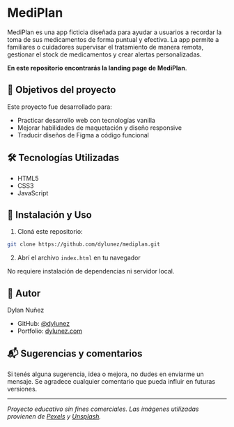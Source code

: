 # MediPlan

MediPlan es una app ficticia diseñada para ayudar a usuarios a recordar la toma de sus medicamentos de forma puntual y efectiva. La app permite a familiares o cuidadores supervisar el tratamiento de manera remota, gestionar el stock de medicamentos y crear alertas personalizadas.

**En este repositorio encontrarás la landing page de MediPlan**.

## 🎯 Objetivos del proyecto

Este proyecto fue desarrollado para:
- Practicar desarrollo web con tecnologías vanilla
- Mejorar habilidades de maquetación y diseño responsive
- Traducir diseños de Figma a código funcional

## 🛠️ Tecnologías Utilizadas

- HTML5
- CSS3
- JavaScript

## 🚀 Instalación y Uso

1. Cloná este repositorio:
```bash
git clone https://github.com/dylunez/mediplan.git
```

2. Abrí el archivo `index.html` en tu navegador

No requiere instalación de dependencias ni servidor local.

## 👤 Autor

Dylan Nuñez
- GitHub: [@dylunez](https://github.com/dylunez)
- Portfolio: [dylunez.com](https://dylunez.com)

## 📬 Sugerencias y comentarios

Si tenés alguna sugerencia, idea o mejora, no dudes en enviarme un mensaje. Se agradece cualquier comentario que pueda influir en futuras versiones.

---

*Proyecto educativo sin fines comerciales. Las imágenes utilizadas provienen de [Pexels](https://www.pexels.com) y [Unsplash](https://www.unsplash.com).*